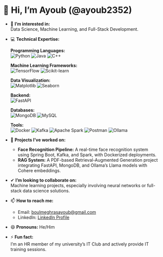 # 👋 Hi, I’m Ayoub (@ayoub2352)  

- 👀 **I’m interested in:**  
  Data Science, Machine Learning, and Full-Stack Development.  

- 💻 **Technical Expertise:**  

  **Programming Languages:**  
  ![Python](https://img.shields.io/badge/-Python-3776AB?style=flat&logo=python&logoColor=white)    ![Java](https://img.shields.io/badge/-Java-007396?style=flat&logo=java&logoColor=white)     ![C++](https://img.shields.io/badge/-C%2B%2B-00599C?style=flat&logo=c%2B%2B&logoColor=white)  

  **Machine Learning Frameworks:**  
  ![TensorFlow](https://img.shields.io/badge/-TensorFlow-FF6F00?style=flat&logo=tensorflow&logoColor=white)    ![Scikit-learn](https://img.shields.io/badge/-Scikit%20Learn-F7931E?style=flat&logo=scikitlearn&logoColor=white)  


  **Data Visualization:**  
  ![Matplotlib](https://img.shields.io/badge/-Matplotlib-013243?style=flat&logo=python&logoColor=white)      ![Seaborn](https://img.shields.io/badge/-Seaborn-6BA5D7?style=flat&logo=python&logoColor=white)  


  **Backend:**  
  ![FastAPI](https://img.shields.io/badge/-FastAPI-009688?style=flat&logo=fastapi&logoColor=white)  

  **Databases:**  
  ![MongoDB](https://img.shields.io/badge/-MongoDB-47A248?style=flat&logo=mongodb&logoColor=white)      ![MySQL](https://img.shields.io/badge/-SQL-003B57?style=flat&logo=postgresql&logoColor=white)  


  **Tools:**  
  ![Docker](https://img.shields.io/badge/-Docker-2496ED?style=flat&logo=docker&logoColor=white)      ![Kafka](https://img.shields.io/badge/-Kafka-231F20?style=flat&logo=apachekafka&logoColor=white)      ![Apache Spark](https://img.shields.io/badge/-Apache%20Spark-E25A1C?style=flat&logo=apachespark&logoColor=white)      ![Postman](https://img.shields.io/badge/-Postman-FF6C37?style=flat&logo=postman&logoColor=white)    ![Ollama](https://img.shields.io/badge/-Ollama-1A1A1A?style=flat&logoColor=white)


- 💼 **Projects I’ve worked on:**  
  - **Face Recognition Pipeline:** A real-time face recognition system using Spring Boot, Kafka, and Spark, with Dockerized deployments.  
  - **RAG System:** A PDF-based Retrieval-Augmented Generation project integrating FastAPI, MongoDB, and Ollama’s Llama models with Cohere embeddings.  

- ✔ **I’m looking to collaborate on:**  
  Machine learning projects, especially involving neural networks or full-stack data science solutions.  

- 📫 **How to reach me:**  
  - Email: [boulmeghrasayoub@gmail.com](mailto:boulmeghrasayoub@gmail.com)  
  - LinkedIn: [LinkedIn Profile](https://www.linkedin.com/in/ayoub-boulmeghras-444567218/)  

- 😄 **Pronouns:** He/Him  

- ⚡ **Fun fact:**  
  I’m an HR member of my university’s IT Club and actively provide IT training sessions.  

<!---
ayoub2352/ayoub2352 is a ✨ special ✨ repository because its `README.md` (this file) appears on your GitHub profile.
You can click the Preview link to take a look at your changes.
--->
